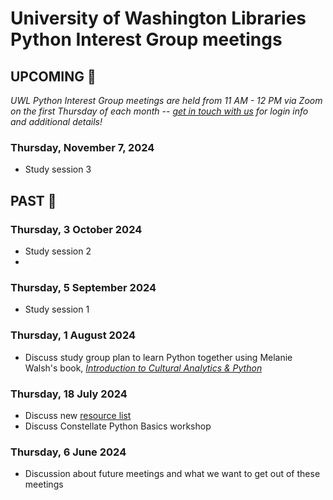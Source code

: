 # University of Washington Libraries Python Interest Group meetings

## UPCOMING 🔭
*UWL Python Interest Group meetings are held from 11 AM - 12 PM via Zoom on the first Thursday of each month -- [get in touch with us](https://github.com/uwlib-python-ig/meetings/blob/main/README.md#get-in-touch-with-the-pig) for login info and additional details!*

### Thursday, November 7, 2024
- Study session 3

## PAST 📜

### Thursday, 3 October 2024
- Study session 2
- 
### Thursday, 5 September 2024
- Study session 1

### Thursday, 1 August 2024
- Discuss study group plan to learn Python together using Melanie Walsh's book, [*Introduction to Cultural Analytics & Python*](https://melaniewalsh.github.io/Intro-Cultural-Analytics/welcome.html)
  
### Thursday, 18 July 2024
- Discuss new [resource list](https://github.com/uwlib-python-ig/shared-01/blob/main/python-resources-062524.md)
- Discuss Constellate Python Basics workshop

### Thursday, 6 June 2024
- Discussion about future meetings and what we want to get out of these meetings
